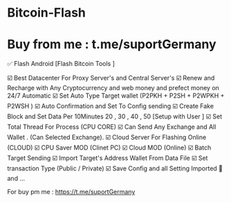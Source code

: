 # Bitcoin-Flash
# Buy from me : t.me/suportGermany

✅ Flash Android [Flash Bitcoin Tools ]

☑️ Best Datacenter For Proxy Server's and Central Server's
☑️ Renew and Recharge with Any Cryptocurrency and web money and prefect money on 24/7 Automatic
☑️ Set Auto Type Target wallet (P2PKH + P2SH + P2WPKH + P2WSH )
☑️ Auto Confirmation and Set To Config sending 
☑️ Create Fake Block and Set Data Per 10Minutes 20 , 30 , 40 , 50 [Setup with User ]
☑️ Set Total Thread For Process (CPU CORE)
☑️ Can Send Any Exchange and All Wallet . (Can Selected Exchange).
☑️ Cloud Server For Flashing Online (CLOUD)
☑️ CPU Saver MOD (Clinet PC)
☑️ Cloud MOD (Online)
☑️ Batch Target Sending 
☑️ Import Target's Address Wallet From Data File
☑️ Set transaction Type (Public / Private)
☑️ Save Config and all Setting Imported 
🔰and ...


For buy pm me : https://t.me/suportGermany
